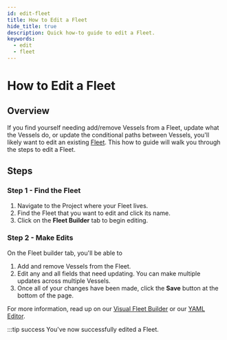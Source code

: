 ```yaml
---
id: edit-fleet
title: How to Edit a Fleet
hide_title: true
description: Quick how-to guide to edit a Fleet.
keywords:
  - edit
  - fleet
---
```


# How to Edit a Fleet

## Overview

If you find yourself needing add/remove Vessels from a Fleet, update what the Vessels do, or update the conditional paths between Vessels, you'll likely want to edit an existing [Fleet](../../reference/vessels.md). This how to guide will walk you through the steps to edit a Fleet.

## Steps

### Step 1 - Find the Fleet

1. Navigate to the Project where your Fleet lives.
2. Find the Fleet that you want to edit and click its name.
3. Click on the **Fleet Builder** tab to begin editing.

### Step 2 - Make Edits

On the Fleet builder tab, you'll be able to 

1. Add and remove Vessels from the Fleet.
2. Edit any and all fields that need updating. You can make multiple updates across multiple Vessels.
3. Once all of your changes have been made, click the **Save** button at the bottom of the page.

For more information, read up on our [Visual Fleet Builder](../../reference/fleets/fleets-overview.md#visual-editor) or our [YAML Editor](../../reference/fleets/fleets-overview.md#yaml-editor).

:::tip success
You've now successfully edited a Fleet.

